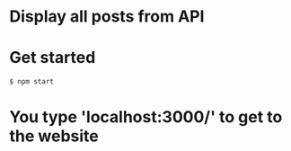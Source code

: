 # Display all posts from API



# Get started
```Sh
$ npm start
```

# You type 'localhost:3000/' to get to the website
